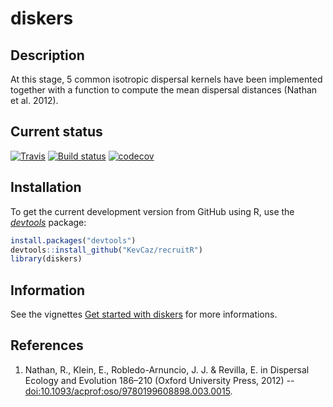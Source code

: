# diskers

## Description

At this stage, 5 common isotropic dispersal kernels have been implemented
together with a function to compute the mean dispersal distances (Nathan et al. 2012).


## Current status

[![Travis](https://travis-ci.org/KevCaz/recruitR.svg?branch=master)](https://travis-ci.org/KevCaz/recruitR)
[![Build status](https://ci.appveyor.com/api/projects/status/sk3sbvusvcyy0at0?svg=true)](https://ci.appveyor.com/project/KevCaz/recruitr/build/1.0.7)
[![codecov](https://codecov.io/gh/KevCaz/recruitR/branch/master/graphs/badge.svg)](https://codecov.io/gh/KevCaz/recruitR)



## Installation

To get the current development version from GitHub using R, use the
[*devtools*](http://cran.r-project.org/web/packages/devtools/index.html) package:

```r
install.packages("devtools")
devtools::install_github("KevCaz/recruitR")
library(diskers)
```

## Information

See the vignettes [Get started with diskers]() for more informations.


## References

1. Nathan, R., Klein, E., Robledo-Arnuncio, J. J. & Revilla, E. in Dispersal
Ecology and Evolution 186–210 (Oxford University Press, 2012) -- [doi:10.1093/acprof:oso/9780199608898.003.0015](https://doi.org/10.1093/acprof:oso/9780199608898.003.0015).
